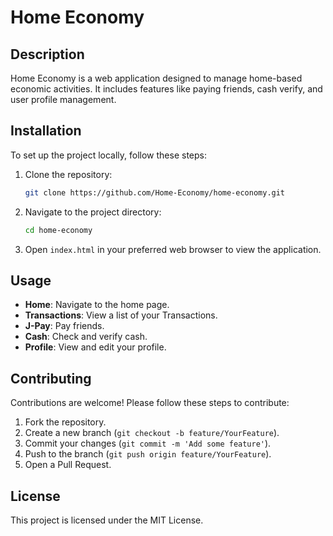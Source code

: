 # Home Economy

## Description
Home Economy is a web application designed to manage home-based economic activities. It includes features like paying friends, cash verify, and user profile management.

## Installation
To set up the project locally, follow these steps:

1. Clone the repository:
    ```sh
    git clone https://github.com/Home-Economy/home-economy.git
    ```
2. Navigate to the project directory:
    ```sh
    cd home-economy
    ```
3. Open `index.html` in your preferred web browser to view the application.

## Usage
- **Home**: Navigate to the home page.
- **Transactions**: View a list of your Transactions.
- **J-Pay**: Pay friends.
- **Cash**: Check and verify cash.
- **Profile**: View and edit your profile.

## Contributing
Contributions are welcome! Please follow these steps to contribute:

1. Fork the repository.
2. Create a new branch (`git checkout -b feature/YourFeature`).
3. Commit your changes (`git commit -m 'Add some feature'`).
4. Push to the branch (`git push origin feature/YourFeature`).
5. Open a Pull Request.

## License
This project is licensed under the MIT License.
